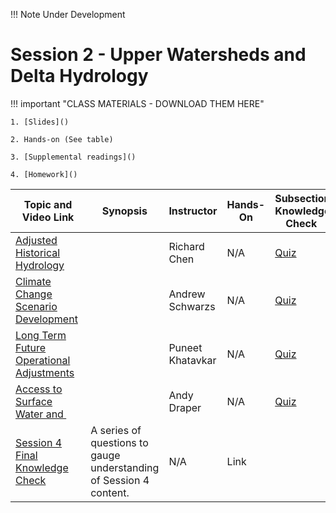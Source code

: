 !!! Note
    Under Development

# Session 2 - Upper Watersheds and Delta Hydrology

!!! important "CLASS MATERIALS - DOWNLOAD THEM HERE"
   
    1. [Slides]()

    2. Hands-on (See table)

    3. [Supplemental readings]()

    4. [Homework]()


| Topic and Video Link | Synopsis | Instructor |Hands-On | Subsection Knowledge Check  | 
| --- | --- | --- | --- | --- |
| [Adjusted Historical Hydrology]()  |   | Richard Chen | N/A | [Quiz]() |
| [Climate Change Scenario Development]()  |   | Andrew Schwarzs | N/A | [Quiz]() |
| [Long Term Future Operational Adjustments]()  |   | Puneet Khatavkar | N/A | [Quiz]() |
| [Access to Surface Water and ]()  |   | Andy Draper | N/A | [Quiz]() |
| [Session 4 Final Knowledge Check]() | A series of questions to gauge understanding of Session 4 content.  | N/A | Link |


